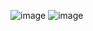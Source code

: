 ![image](https://github.com/user-attachments/assets/5270abcb-c2fb-4d7a-baea-75bb493a71fb)
![image](https://github.com/user-attachments/assets/a29680e9-03be-4647-9819-9b3d0cf538e9)

